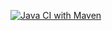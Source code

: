 [![Java CI with Maven](https://github.com/te180453/MyBootApp2/actions/workflows/maven.yml/badge.svg)](https://github.com/te180453/MyBootApp2/actions/workflows/maven.yml)

